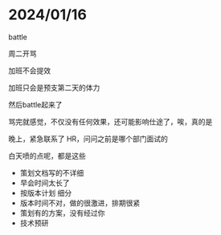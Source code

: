 # 2024/01/16

battle

周二开骂

加班不会提效

加班只会是预支第二天的体力

然后battle起来了

骂完就感觉，不仅没有任何效果，还可能影响仕途了，唉，真的是

晚上，紧急联系了 HR，问问之前是哪个部门面试的


白天喷的点呢，都是这些

- 策划文档写的不详细
- 早会时间太长了
- 按版本计划 细分 
- 版本时间不对，做的很激进，排期很紧
- 策划有的方案，没有经过你
- 技术预研

